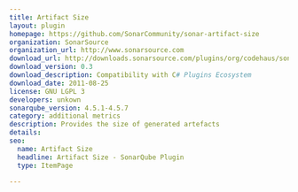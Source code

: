 ```yaml
---
title: Artifact Size
layout: plugin
homepage: https://github.com/SonarCommunity/sonar-artifact-size
organization: SonarSource
organization_url: http://www.sonarsource.com
download_url: http://downloads.sonarsource.com/plugins/org/codehaus/sonar-plugins/sonar-artifact-size-plugin/0.3/sonar-artifact-size-plugin-0.3.jar
download_version: 0.3
download_description: Compatibility with C# Plugins Ecosystem
download_date: 2011-08-25
license: GNU LGPL 3
developers: unkown
sonarqube_version: 4.5.1-4.5.7
category: additional metrics
description: Provides the size of generated artefacts
details: 
seo: 
  name: Artifact Size
  headline: Artifact Size - SonarQube Plugin
  type: ItemPage

---
```


